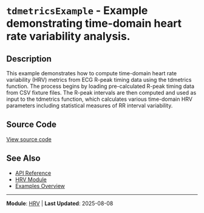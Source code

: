 # `tdmetricsExample` - Example demonstrating time-domain heart rate variability analysis.

## Description

This example demonstrates how to compute time-domain heart rate variability (HRV) metrics from ECG R-peak timing data using the tdmetrics function. The process begins by loading pre-calculated R-peak timing data from CSV fixture files. The R-peak intervals are then computed and used as input to the tdmetrics function, which calculates various time-domain HRV parameters including statistical measures of RR interval variability.

## Source Code

[View source code](https://github.com/BSICoS/biosigmat/tree/main/examples/hrv/tdmetricsExample.m)

## See Also

- [API Reference](../index.md)
- [HRV Module](../api/hrv/index.md)
- [Examples Overview](index.md)

---

**Module**: [HRV](../hrv/index.md) | **Last Updated**: 2025-08-08
